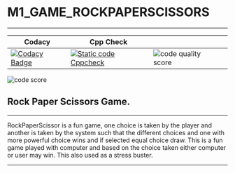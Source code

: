 # M1_GAME_ROCKPAPERSCISSORS

---

| Codacy                                                                                                                                                                                                | Cpp Check                                                                                                                                                                                                  |                                                                                                                                                                                                                                                                                  |                                                                                                                                                                                                      |
| ---------------------------------------------------------------------------------------------------------------------------------------------------------------------------------------------------------- | ------------------------------------------------------------------------------------------------------------------------------------------------------------------------------------------------------------- | -------------------------------------------------------------------------------------------------------------------------------------------------------------------------------------------------------------------------------------------------------------------------------------- | ------------------------------------------------------------------------------------------------------------------------------------------------------------------------------------------------------------- |
| [![Codacy Badge](https://api.codacy.com/project/badge/Grade/a21b962c9d0c48edb86672fad6f5ad92)](https://app.codacy.com/gh/Nikitha5399/M1_GAME_ROCKPAPERSCISSORS?utm_source=github.com&utm_medium=referral&utm_content=Nikitha5399/M1_GAME_ROCKPAPERSCISSORS&utm_campaign=Badge_Grade_Settings) | [![Static code Cppcheck](https://github.com/nikitha5399/M1_GAME_ROCKPAPERSCISSORS/actions/workflows/cppcheck.yml/badge.svg)](https://github.com/nikitha5399/M1_GAME_ROCKPAPERSCISSORS/actions/workflows/cppcheck.yml) |![code quality score](https://api.codiga.io/project/30024/score/svg )
![code score](https://api.codiga.io/project/30024/status/svg)

## Rock Paper Scissors Game.

---

RockPaperScissor is a fun game, one choice is taken by the player and another is taken by the system such that the different choices and one with more powerful choice wins and if selected equal choice draw. This is a fun game played with computer and based on the choice taken either computer or user may win. This also used as a stress buster. 

---
